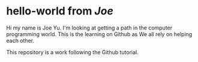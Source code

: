 # hello-world from _Joe_

Hi my name is Joe Yu. I'm looking at getting a path in the computer programming world. This is the learning on Github as We all rely on helping each other.

This repository is a work following the Github tutorial.

